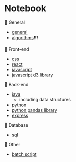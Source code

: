 # Notebook
:cherries: General

- [general](general.md)
- [algorithms](algorithms.md):exclamation::exclamation::exclamation:

:honey_pot: Front-end
- [css](css.md)
- [react](react.md)
- [javascript](javascript.md)
- [javascript d3 library](javascript-d3.md)

:melon: Back-end
- [java](https://github.com/Chloeiii/Leetcode/blob/master/README.md)
  - including data structures
- [python](python.md)
- [python pandas library](python-pandas.md)
- [express](express.md)

:lemon: Database
- [sql](sql.md)

:pear: Other
- [batch script](batch-script.md)






